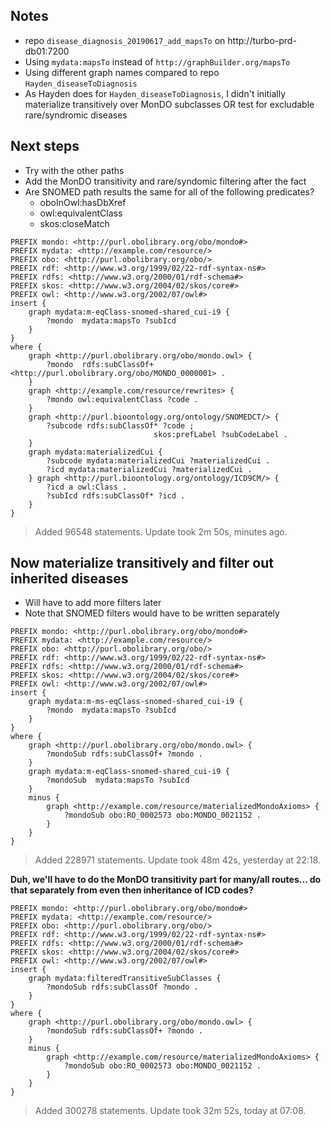 ## Notes
- repo `disease_diagnosis_20190617_add_mapsTo` on http://turbo-prd-db01:7200
- Using `mydata:mapsTo` instead of `http://graphBuilder.org/mapsTo`
- Using different graph names compared to repo `Hayden_diseaseToDiagnosis`
- As Hayden does for `Hayden_diseaseToDiagnosis`, I didn't initially materialize transitively over MonDO subclasses OR test for excludable rare/syndromic diseases 

## Next steps
- Try with the other paths
- Add the MonDO transitivity and rare/syndomic filtering after the fact
- Are SNOMED path results the same for all of the following predicates? 
    - oboInOwl:hasDbXref
	- owl:equivalentClass
	- skos:closeMatch

```
PREFIX mondo: <http://purl.obolibrary.org/obo/mondo#>
PREFIX mydata: <http://example.com/resource/>
PREFIX obo: <http://purl.obolibrary.org/obo/>
PREFIX rdf: <http://www.w3.org/1999/02/22-rdf-syntax-ns#>
PREFIX rdfs: <http://www.w3.org/2000/01/rdf-schema#>
PREFIX skos: <http://www.w3.org/2004/02/skos/core#>
PREFIX owl: <http://www.w3.org/2002/07/owl#>
insert {
    graph mydata:m-eqClass-snomed-shared_cui-i9 {
        ?mondo  mydata:mapsTo ?subIcd
    }
} 
where {
    graph <http://purl.obolibrary.org/obo/mondo.owl> {
        ?mondo  rdfs:subClassOf+ <http://purl.obolibrary.org/obo/MONDO_0000001> .
    }
    graph <http://example.com/resource/rewrites> {
        ?mondo owl:equivalentClass ?code .
    } 
    graph <http://purl.bioontology.org/ontology/SNOMEDCT/> {
        ?subcode rdfs:subClassOf* ?code ;
                                skos:prefLabel ?subCodeLabel .
    }
    graph mydata:materializedCui {
        ?subcode mydata:materializedCui ?materializedCui .
        ?icd mydata:materializedCui ?materializedCui .
    } graph <http://purl.bioontology.org/ontology/ICD9CM/> {
        ?icd a owl:Class .
        ?subIcd rdfs:subClassOf* ?icd .
    }
}
```

> Added 96548 statements. Update took 2m 50s, minutes ago. 

## Now materialize transitively and filter out inherited diseases

- Will have to add more filters later
- Note that SNOMED filters would have to be written separately

```
PREFIX mondo: <http://purl.obolibrary.org/obo/mondo#>
PREFIX mydata: <http://example.com/resource/>
PREFIX obo: <http://purl.obolibrary.org/obo/>
PREFIX rdf: <http://www.w3.org/1999/02/22-rdf-syntax-ns#>
PREFIX rdfs: <http://www.w3.org/2000/01/rdf-schema#>
PREFIX skos: <http://www.w3.org/2004/02/skos/core#>
PREFIX owl: <http://www.w3.org/2002/07/owl#>
insert {
    graph mydata:m-ms-eqClass-snomed-shared_cui-i9 {
        ?mondo  mydata:mapsTo ?subIcd
    }
} 
where {
    graph <http://purl.obolibrary.org/obo/mondo.owl> {
        ?mondoSub rdfs:subClassOf+ ?mondo .
    }
    graph mydata:m-eqClass-snomed-shared_cui-i9 {
        ?mondoSub  mydata:mapsTo ?subIcd
    }
    minus {
        graph <http://example.com/resource/materializedMondoAxioms> {
            ?mondoSub obo:RO_0002573 obo:MONDO_0021152 .
        }
    }
}
```

> Added 228971 statements. Update took 48m 42s, yesterday at 22:18. 

**Duh, we'll have to do the MonDO transitivity part for many/all routes... do that separately from even then inheritance of ICD codes?**

```
PREFIX mondo: <http://purl.obolibrary.org/obo/mondo#>
PREFIX mydata: <http://example.com/resource/>
PREFIX obo: <http://purl.obolibrary.org/obo/>
PREFIX rdf: <http://www.w3.org/1999/02/22-rdf-syntax-ns#>
PREFIX rdfs: <http://www.w3.org/2000/01/rdf-schema#>
PREFIX skos: <http://www.w3.org/2004/02/skos/core#>
PREFIX owl: <http://www.w3.org/2002/07/owl#>
insert {
    graph mydata:filteredTransitiveSubClasses {
        ?mondoSub rdfs:subClassOf ?mondo .
    }
} 
where {
    graph <http://purl.obolibrary.org/obo/mondo.owl> {
        ?mondoSub rdfs:subClassOf+ ?mondo .
    }
    minus {
        graph <http://example.com/resource/materializedMondoAxioms> {
            ?mondoSub obo:RO_0002573 obo:MONDO_0021152 .
        }
    }
}
```

> Added 300278 statements. Update took 32m 52s, today at 07:08. 

